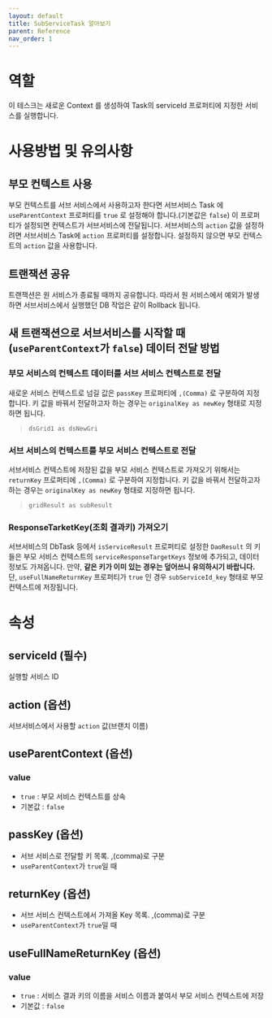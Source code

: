 ```yaml
---
layout: default
title: SubServiceTask 알아보기
parent: Reference
nav_order: 1
---
```


# 역할
이 테스크는 새로운 Context 를 생성하여 Task의 serviceId 프로퍼티에 지정한 서비스를 실행합니다.

# 사용방법 및 유의사항
## 부모 컨텍스트 사용
부모 컨텍스트를 서브 서비스에서 사용하고자 한다면 서브서비스 Task 에 `useParentContext` 프로퍼티를 `true` 로 설정해야 합니다.(기본값은 `false`)
이 프로퍼티가 설정되면 컨텍스트가 서브서비스에 전달됩니다.
서브서비스의 `action` 값을 설정하려면 서브서비스 Task에 `action` 프로퍼티를 설정합니다. 설정하지 않으면 부모 컨텍스트의 `action` 값을 사용합니다.

## 트랜잭션 공유
트랜잭션은 원 서비스가 종료될 때까지 공유합니다. 따라서 원 서비스에서 예외가 발생하면 서브서비스에서 실행했던 DB 작업은 같이 Rollback 됩니다.

## 새 트랜잭션으로 서브서비스를 시작할 때(`useParentContext`가 `false`) 데이터 전달 방법
### 부모 서비스의 컨텍스트 데이터를 서브 서비스 컨텍스트로 전달
새로운 서비스 컨텍스트로 넘길 값은 `passKey` 프로퍼티에 `,(Comma)` 로 구분하여 지정합니다.
키 값을 바꿔서 전달하고자 하는 경우는 `originalKey as newKey` 형태로 지정하면 됩니다.
> `dsGrid1 as dsNewGri`

### 서브 서비스의 컨텍스트를 부모 서비스 컨텍스트로 전달
서브서비스 컨텍스트에 저장된 값을 부모 서비스 컨텍스트로 가져오기 위해서는 `returnKey` 프로퍼티에 `,(Comma)` 로 구분하여 지정합니다.
키 값을 바꿔서 전달하고자 하는 경우는 `originalKey as newKey` 형태로 지정하면 됩니다.
>`gridResult as subResult`

### ResponseTarketKey(조회 결과키) 가져오기
서브서비스의 DbTask 등에서 `isServiceResult` 프로퍼티로 설정한 `DaoResult` 의
키 들은 부모 서비스 컨텍스트의 `serviceResponseTargetKeys` 정보에 추가되고, 데이터 정보도 가져옵니다.
만약, **같은 키가 이미 있는 경우는 덮어쓰니 유의하시기 바랍니다.**
단, `useFullNameReturnKey` 프로퍼티가 `true` 인 경우 `subServiceId_key` 형태로 부모 컨텍스트에 저장됩니다.


# 속성
## serviceId (필수)
실행할 서비스 ID

## action (옵션)
서브서비스에서 사용할 `action` 값(브랜치 이름)

## useParentContext (옵션)
### value
* `true` : 부모 서비스 컨텍스트를 상속
* 기본값 : `false`

## passKey (옵션)
* 서브 서비스로 전달할 키 목록. ,(comma)로 구분
* `useParentContext`가 `true`일 때

## returnKey (옵션)
* 서브 서비스 컨텍스트에서 가져올 Key 목록. ,(comma)로 구분
* `useParentContext`가 `true`일 때

## useFullNameReturnKey (옵션)
### value
* `true` : 서비스 결과 키의 이름을 서비스 이름과 붙여서 부모 서비스 컨텍스트에 저장
* 기본값 : `false`
